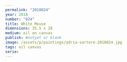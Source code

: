 ```yaml
---
permalink: "2018024"
year: 2018
number: "024"
title: White Mouse
dimensions: 35.5 x 28
medium: oil on canvas
publish: #notyet or blank
image: /assets/p/paintings/adria-sartore-2018024.jpg
tags: oil canvas
serie:
---
```


